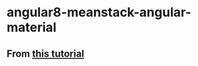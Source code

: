 # angular8-meanstack-angular-material

## From [this tutorial](https://www.positronx.io/angular-8-mean-stack-tutorial-build-crud-angular-material/)
